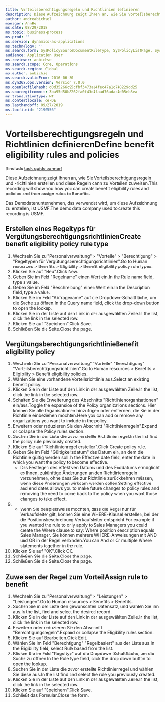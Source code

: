 ```yaml
---
title: Vorteilsberechtigungsregeln und Richtlinien definieren
description: Diese Aufzeichnung zeigt Ihnen an, wie Sie Vorteilsberechtigungsregeln und -richtlinien erstellen und diese Regeln dann zu Vorteilen zuweisen.
author: andreabichsel
manager: AnnBe
ms.date: 08/29/2018
ms.topic: business-process
ms.prod: ''
ms.service: dynamics-ax-applications
ms.technology: ''
ms.search.form: SysPolicySourceDocumentRuleType, SysPolicyListPage, SysPolicy, HcmBenefitEligibilityPolicy, HcmBenefit
audience: Application User
ms.reviewer: anbichse
ms.search.scope: Core, Operations
ms.search.region: Global
ms.author: anbichse
ms.search.validFrom: 2016-06-30
ms.dyn365.ops.version: Version 7.0.0
ms.openlocfilehash: d0d35266c95cfbf3473a14fec47a1c748229dd25
ms.sourcegitcommit: 3ba95d50b8262fa0f43d4faad76adac4d05eb3ea
ms.translationtype: HT
ms.contentlocale: de-DE
ms.lasthandoff: 09/27/2019
ms.locfileid: "2190556"
---
```

# <a name="define-benefit-eligibility-rules-and-policies"></a><span data-ttu-id="8b449-103">Vorteilsberechtigungsregeln und Richtlinien definieren</span><span class="sxs-lookup"><span data-stu-id="8b449-103">Define benefit eligibility rules and policies</span></span>

[!include [task guide banner](../../includes/task-guide-banner.md)]

<span data-ttu-id="8b449-104">Diese Aufzeichnung zeigt Ihnen an, wie Sie Vorteilsberechtigungsregeln und -richtlinien erstellen und diese Regeln dann zu Vorteilen zuweisen.</span><span class="sxs-lookup"><span data-stu-id="8b449-104">This recording will show you how you can create benefit eligibility rules and policies and then assign rules to Benefits.</span></span>  

<span data-ttu-id="8b449-105">Das Demodatenunternehmen, das verwendet wird, um diese Aufzeichnung zu erstellen, ist USMF.</span><span class="sxs-lookup"><span data-stu-id="8b449-105">The demo data company used to create this recording is USMF.</span></span>


## <a name="create-benefit-eligibility-policy-rule-type"></a><span data-ttu-id="8b449-106">Erstellen eines Regeltyps für Vergütungsberechtigungsrichtlinien</span><span class="sxs-lookup"><span data-stu-id="8b449-106">Create benefit eligibility policy rule type</span></span>
1. <span data-ttu-id="8b449-107">Wechseln Sie zu "Personalverwaltung" > "Vorteile" > "Berechtigung" > "Regeltypen für Vergütungsberechtigungsrichtlinien".</span><span class="sxs-lookup"><span data-stu-id="8b449-107">Go to Human resources > Benefits > Eligibility > Benefit eligibility policy rule types.</span></span>
2. <span data-ttu-id="8b449-108">Klicken Sie auf "Neu".</span><span class="sxs-lookup"><span data-stu-id="8b449-108">Click New.</span></span>
3. <span data-ttu-id="8b449-109">Geben Sie im Feld "Regelname" einen Wert ein.</span><span class="sxs-lookup"><span data-stu-id="8b449-109">In the Rule name field, type a value.</span></span>
4. <span data-ttu-id="8b449-110">Geben Sie im Feld "Beschreibung" einen Wert ein.</span><span class="sxs-lookup"><span data-stu-id="8b449-110">In the Description field, type a value.</span></span>
5. <span data-ttu-id="8b449-111">Klicken Sie im Feld "Abfragename" auf die Dropdown-Schaltfläche, um die Suche zu öffnen.</span><span class="sxs-lookup"><span data-stu-id="8b449-111">In the Query name field, click the drop-down button to open the lookup.</span></span>
6. <span data-ttu-id="8b449-112">Klicken Sie in der Liste auf den Link in der ausgewählten Zeile.</span><span class="sxs-lookup"><span data-stu-id="8b449-112">In the list, click the link in the selected row.</span></span>
7. <span data-ttu-id="8b449-113">Klicken Sie auf "Speichern".</span><span class="sxs-lookup"><span data-stu-id="8b449-113">Click Save.</span></span>
8. <span data-ttu-id="8b449-114">Schließen Sie die Seite.</span><span class="sxs-lookup"><span data-stu-id="8b449-114">Close the page.</span></span>

## <a name="benefit-eligibility-policy"></a><span data-ttu-id="8b449-115">Vergütungsberechtigungsrichtlinie</span><span class="sxs-lookup"><span data-stu-id="8b449-115">Benefit eligibility policy</span></span>
1. <span data-ttu-id="8b449-116">Wechseln Sie zu "Personalverwaltung"  "Vorteile"  "Berechtigung"  "Vorteilsberechtigungsrichtlinien".</span><span class="sxs-lookup"><span data-stu-id="8b449-116">Go to Human resources > Benefits > Eligibility > Benefit eligibility policies.</span></span>
2. <span data-ttu-id="8b449-117">Wählen Sie eine vorhandene Vorteilsrichtlinie aus.</span><span class="sxs-lookup"><span data-stu-id="8b449-117">Select an existing benefit policy.</span></span>
3. <span data-ttu-id="8b449-118">Klicken Sie in der Liste auf den Link in der ausgewählten Zeile.</span><span class="sxs-lookup"><span data-stu-id="8b449-118">In the list, click the link in the selected row.</span></span>
4. <span data-ttu-id="8b449-119">Schalten Sie die Erweiterung des Abschnitts "Richtlinienorganisationen" ein/aus.</span><span class="sxs-lookup"><span data-stu-id="8b449-119">Toggle the expansion of the Policy organizations sections.</span></span>  <span data-ttu-id="8b449-120">Hier können Sie alle Organisationen hinzufügen oder entfernen, die Sie in der Richtlinie einbeziehen möchten.</span><span class="sxs-lookup"><span data-stu-id="8b449-120">Here you can add or remove any organizations you want to include in the policy.</span></span>
5. <span data-ttu-id="8b449-121">Erweitern oder reduzieren Sie den Abschnitt "Richtlinienregeln".</span><span class="sxs-lookup"><span data-stu-id="8b449-121">Expand or collapse the Policy rules section.</span></span>
6. <span data-ttu-id="8b449-122">Suchen Sie in der Liste die zuvor erstellte Richtlinienregel.</span><span class="sxs-lookup"><span data-stu-id="8b449-122">In the list find the policy rule previously created.</span></span>
7. <span data-ttu-id="8b449-123">Klicken Sie auf "Richtlinienregel erstellen".</span><span class="sxs-lookup"><span data-stu-id="8b449-123">Click Create policy rule.</span></span>
8. <span data-ttu-id="8b449-124">Geben Sie im Feld "Gültigkeitsdatum" das Datum ein, an dem die Richtlinie gültig werden soll.</span><span class="sxs-lookup"><span data-stu-id="8b449-124">In the Effective date field, enter the date in which you want the policy to become effective.</span></span>
    * <span data-ttu-id="8b449-125">Das Festlegen des effektiven Datums und des Enddatums ermöglicht es Ihnen, zukünftige Änderungen an den Richtlinienregeln vorzunehmen, ohne dass Sie zur Richtlinie zurückkehren müssen, wenn diese Änderungen wirksam werden sollen.</span><span class="sxs-lookup"><span data-stu-id="8b449-125">Setting effective and end dates allows you to make future changes to policy rules and removing the need to come back to the policy when you want those changes to take effect.</span></span>  
9. 
    * <span data-ttu-id="8b449-126">Wenn Sie beispielsweise möchten, dass die Regel nur für Verkaufsleiter gilt, können Sie eine WHERE-Klausel erstellen, bei der die Positionsbeschreibung Verkaufsleiter entspricht.</span><span class="sxs-lookup"><span data-stu-id="8b449-126">For example if you wanted the rule to only apply to Sales Managers you could create the Where clause to say: Where position description equals Sales Manager.</span></span>  <span data-ttu-id="8b449-127">Sie können mehrere WHERE-Anweisungen mit AND und OR in der Regel verbinden.</span><span class="sxs-lookup"><span data-stu-id="8b449-127">You can And or Or multiple Where statements together in the rule.</span></span>  
10. <span data-ttu-id="8b449-128">Klicken Sie auf "OK".</span><span class="sxs-lookup"><span data-stu-id="8b449-128">Click OK.</span></span>
11. <span data-ttu-id="8b449-129">Schließen Sie die Seite.</span><span class="sxs-lookup"><span data-stu-id="8b449-129">Close the page.</span></span>
12. <span data-ttu-id="8b449-130">Schließen Sie die Seite.</span><span class="sxs-lookup"><span data-stu-id="8b449-130">Close the page.</span></span>

## <a name="assign-rule-to-benefit"></a><span data-ttu-id="8b449-131">Zuweisen der Regel zum Vorteil</span><span class="sxs-lookup"><span data-stu-id="8b449-131">Assign rule to benefit</span></span>
1. <span data-ttu-id="8b449-132">Wechseln Sie zu "Personalverwaltung" > "Leistungen" > "Leistungen".</span><span class="sxs-lookup"><span data-stu-id="8b449-132">Go to Human resources > Benefits > Benefits.</span></span>
2. <span data-ttu-id="8b449-133">Suchen Sie in der Liste den gewünschten Datensatz, und wählen Sie ihn aus.</span><span class="sxs-lookup"><span data-stu-id="8b449-133">In the list, find and select the desired record.</span></span>
3. <span data-ttu-id="8b449-134">Klicken Sie in der Liste auf den Link in der ausgewählten Zeile.</span><span class="sxs-lookup"><span data-stu-id="8b449-134">In the list, click the link in the selected row.</span></span>
4. <span data-ttu-id="8b449-135">Erweitern oder reduzieren Sie den Abschnitt "Berechtigungsregeln".</span><span class="sxs-lookup"><span data-stu-id="8b449-135">Expand or collapse the Eligibility rules section.</span></span>
5. <span data-ttu-id="8b449-136">Klicken Sie auf Bearbeiten.</span><span class="sxs-lookup"><span data-stu-id="8b449-136">Click Edit.</span></span>
6. <span data-ttu-id="8b449-137">Wählen Sie im Feld "Berechtigung" "Regelbasiert" aus der Liste aus.</span><span class="sxs-lookup"><span data-stu-id="8b449-137">In the Eligibility field, select Rule based from the list.</span></span>
7. <span data-ttu-id="8b449-138">Klicken Sie im Feld "Regeltyp" auf die Dropdown-Schaltfläche, um die Suche zu öffnen.</span><span class="sxs-lookup"><span data-stu-id="8b449-138">In the Rule type field, click the drop down button to open the lookup.</span></span>
8. <span data-ttu-id="8b449-139">Suchen Sie in der Liste die zuvor erstellte Richtlinienregel und wählen Sie diese aus.</span><span class="sxs-lookup"><span data-stu-id="8b449-139">In the list find and select the rule you previously created.</span></span>
9. <span data-ttu-id="8b449-140">Klicken Sie in der Liste auf den Link in der ausgewählten Zeile.</span><span class="sxs-lookup"><span data-stu-id="8b449-140">In the list, click the link in the selected row.</span></span>
10. <span data-ttu-id="8b449-141">Klicken Sie auf "Speichern".</span><span class="sxs-lookup"><span data-stu-id="8b449-141">Click Save.</span></span>
11. <span data-ttu-id="8b449-142">Schließt das Formular.</span><span class="sxs-lookup"><span data-stu-id="8b449-142">Close the form.</span></span>

